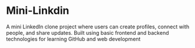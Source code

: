 # Mini-Linkdin
A mini LinkedIn clone project where users can create profiles, connect with people, and share updates. Built using basic frontend and backend technologies for learning GitHub and web development
